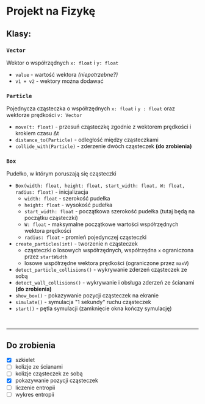 # Projekt na Fizykę

## Klasy:

### `Vector`
Wektor o współrzędnych `x: float` i `y: float`
- `value` - wartość wektora *(niepotrzebne?)*
- `v1 + v2` - wektory można dodawać

### `Particle`
Pojednycza cząsteczka o współrzędnych `x: float` i `y : float` oraz wektorze prędkości `v: Vector`
- `move(t: float)` - przesuń cząsteczkę zgodnie z wektorem prędkości i krokiem czasu Δt
- `distance_to(Particle)` - odległość między cząsteczkami
- `collide_with(Particle)` - zderzenie dwóch cząsteczek **(do zrobienia)**

### `Box`
Pudełko, w którym poruszają się cząsteczki
- `Box(width: float, height: float, start_width: float, W: float, radius: float)` - inicjalizacja
  - `width: float` - szerokość pudełka
  - `height: float` - wysokość pudełka
  - `start_width: float` - początkowa szerokość pudełka (tutaj będą na początku cząsteczki)
  - `W: float` - maksymalne początkowe wartości współrzędnych wektora prędkości
  - `radius: float` - promień pojedynczej cząsteczki
- `create_particles(int)` - tworzenie n cząsteczek
  - cząsteczki o losowych współrzędnych, współrzędna `x` ograniczona przez `startWidth`
  - losowe współrzędne wektora prędkości (ograniczone przez `maxV`)
- `detect_particle_collisions()` - wykrywanie zderzeń cząsteczek ze sobą
- `detect_wall_collisions()` - wykrywanie i obsługa zderzeń ze ścianami **(do zrobienia)**
- `show_box()` - pokazywanie pozycji cząsteczek na ekranie
- `simulate()` - symulacja "1 sekundy" ruchu cząsteczek
- `start()` - pętla symulacji (zamknięcie okna kończy symulację)

<br>

---

## Do zrobienia
- [x] szkielet
- [ ] kolizje ze ścianami
- [ ] kolizje cząsteczek ze sobą
- [x] pokazywanie pozycji cząsteczek
- [ ] liczenie entropii
- [ ] wykres entropii
